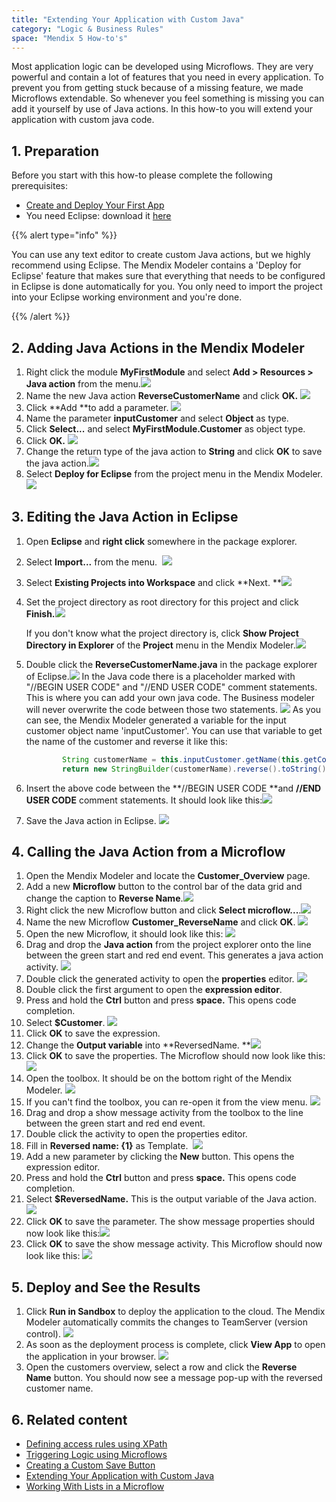 ```yaml
---
title: "Extending Your Application with Custom Java"
category: "Logic & Business Rules"
space: "Mendix 5 How-to's"
---
```


Most application logic can be developed using Microflows. They are very powerful and contain a lot of features that you need in every application. To prevent you from getting stuck because of a missing feature, we made Microflows extendable. So whenever you feel something is missing you can add it yourself by use of Java actions. In this how-to you will extend your application with custom java code.

## 1\. Preparation

Before you start with this how-to please complete the following prerequisites:

*   [Create and Deploy Your First App](create-and-deploy-your-first-app)
*   You need Eclipse: download it [here](https://eclipse.org/)

{{% alert type="info" %}}

You can use any text editor to create custom Java actions, but we highly recommend using Eclipse. The Mendix Modeler contains a 'Deploy for Eclipse' feature that makes sure that everything that needs to be configured in Eclipse is done automatically for you. You only need to import the project into your Eclipse working environment and you're done.

{{% /alert %}}

## 2\. Adding Java Actions in the Mendix Modeler

1.  Right click the module **MyFirstModule** and select **Add > Resources > Java action** from the menu.![](attachments/8784371/8946353.png)
2.  Name the new Java action **ReverseCustomerName** and click **OK.**
    ![](attachments/8784371/8946354.png)
3.  Click **Add **to add a parameter.
    ![](attachments/8784371/8946356.png)
4.  Name the parameter **inputCustomer** and select **Object** as type.
5.  Click **Select...** and select **MyFirstModule.Customer** as object type.
6.  Click **OK.**
    ![](attachments/8784371/8946357.png)
7.  Change the return type of the java action to **String** and click **OK** to save the java action.![](attachments/8784371/8946360.png)
8.  Select **Deploy for Eclipse** from the project menu in the Mendix Modeler.![](attachments/8784371/8946361.png)

## 3\. Editing the Java Action in Eclipse

1.  Open **Eclipse** and **right click** somewhere in the package explorer.
2.  Select **Import...** from the menu. 
    ![](attachments/8784371/8946362.png)
3.  Select **Existing Projects into Workspace** and click **Next.
    **![](attachments/8784371/8946363.png)
4.  Set the project directory as root directory for this project and click **Finish.**![](attachments/8784371/8946364.png)

    If you don't know what the project directory is, click **Show Project Directory in Explorer** of the **Project** menu in the Mendix Modeler.![](attachments/8784371/8946380.png)
5.  Double click the **ReverseCustomerName.java** in the package explorer of Eclipse.![](attachments/8784371/8946365.png)
    In the Java code there is a placeholder marked with "//BEGIN USER CODE" and "//END USER CODE" comment statements. This is where you can add your own java code. The Business modeler will never overwrite the code between those two statements. ![](attachments/8784371/8946366.png)
    As you can see, the Mendix Modeler generated a variable for the input customer object name 'inputCustomer'. You can use that variable to get the name of the customer and reverse it like this:

    ```java
    		String customerName = this.inputCustomer.getName(this.getContext());
    		return new StringBuilder(customerName).reverse().toString();
    ```

6.  Insert the above code between the **//BEGIN USER CODE **and **//END USER CODE** comment statements. It should look like this:![](attachments/8784371/8946367.png)
7.  Save the Java action in Eclipse.
    ![](attachments/8784371/8946381.png)

## 4\. Calling the Java Action from a Microflow

1.  Open the Mendix Modeler and locate the **Customer_Overview** page.
2.  Add a new **Microflow** button to the control bar of the data grid and change the caption to **Reverse Name**.![](attachments/8784371/8946368.png)
3.  Right click the new Microflow button and click **Select microflow...**.![](attachments/8784371/8946369.png)
4.  Name the new Microflow **Customer_ReverseName** and click **OK**.
    ![](attachments/8784371/8946370.png)
5.  Open the new Microflow, it should look like this:
    ![](attachments/8784371/8946371.png)
6.  Drag and drop the **Java action** from the project explorer onto the line between the green start and red end event. This generates a java action activity.
    ![](attachments/8784371/8946372.png)
7.  Double click the generated activity to open the **properties** editor.
    ![](attachments/8784371/8946373.png)
8.  Double click the first argument to open the **expression editor**.
9.  Press and hold the **Ctrl** button and press **space.** This opens code completion.
10.  Select **$Customer**.
    ![](attachments/8784371/8946374.png)
11.  Click **OK** to save the expression.
12.  Change the **Output variable** into **ReversedName.
    **![](attachments/8784371/8946375.png)
13.  Click **OK** to save the properties. The Microflow should now look like this:
    ![](attachments/8784371/8946383.png)
14.  Open the toolbox. It should be on the bottom right of the Mendix Modeler.
    ![](attachments/2949137/3080422.png)
15.  If you can't find the toolbox, you can re-open it from the view menu.
    ![](attachments/2949137/3080419.png)
16.  Drag and drop a show message activity from the toolbox to the line between the green start and red end event.
17.  Double click the activity to open the properties editor.
18.  Fill in **Reversed name: {1}** as Template. 
    ![](attachments/8784371/8946376.png)
19.  Add a new parameter by clicking the **New** button. This opens the expression editor.
20.  Press and hold the **Ctrl** button and press **space.** This opens code completion.
21.  Select **$ReversedName.** This is the output variable of the Java action.
    ![](attachments/8784371/8946378.png)
22.  Click **OK** to save the parameter. The show message properties should now look like this:![](attachments/8784371/8946379.png)
23.  Click **OK** to save the show message activity. This Microflow should now look like this:
    ![](attachments/8784371/8946384.png)

## 5\. Deploy and See the Results

1.  Click **Run in Sandbox** to deploy the application to the cloud. The Mendix Modeler automatically commits the changes to TeamServer (version control).
    ![](attachments/8784276/8946349.png)
2.  As soon as the deployment process is complete, click **View App** to open the application in your browser.
    ![](attachments/8784276/8946352.png)
3.  Open the customers overview, select a row and click the **Reverse Name** button. You should now see a message pop-up with the reversed customer name.

## 6\. Related content

*   [Defining access rules using XPath](defining-access-rules-using-xpath)
*   [Triggering Logic using Microflows](triggering-logic-using-microflows)
*   [Creating a Custom Save Button](creating-a-custom-save-button)
*   [Extending Your Application with Custom Java](extending-your-application-with-custom-java)
*   [Working With Lists in a Microflow](working-with-lists-in-a-microflow)
